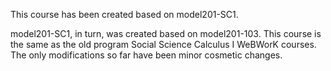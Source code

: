 This course has been created based on model201-SC1.

model201-SC1, in turn, was created based on model201-103.
This course is the same as the old program Social Science Calculus I WeBWorK courses.
The only modifications so far have been  minor cosmetic changes.
